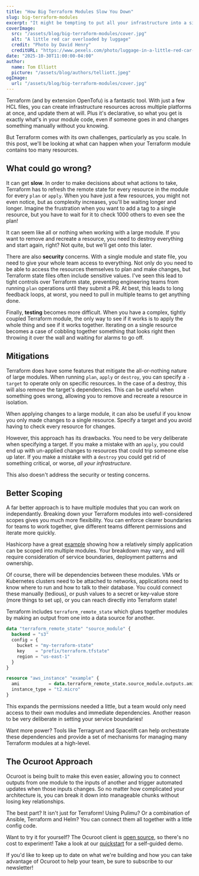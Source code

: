 ```yaml
---
title: "How Big Terraform Modules Slow You Down"
slug: big-terraform-modules
excerpt: "It might be tempting to put all your infrastructure into a single Terraform module for simplicity. But as you scale, this approach will start slowing you down. Here's what can do wrong and how you can address it."
coverImage:
  src: "/assets/blog/big-terraform-modules/cover.jpg" 
  alt: "A little red car overloaded by luggage"
  credit: "Photo by David Henry"
  creditURL: "https://www.pexels.com/photo/luggage-in-a-little-red-car-10246432/"
date: "2025-10-30T11:00:00-04:00"
author:
  name: Tom Elliott
  picture: "/assets/blog/authors/telliott.jpeg"
ogImage:
  url: "/assets/blog/big-terraform-modules/cover.jpg"
---
```


Terraform (and by extension OpenTofu) is a fantastic tool. With just a few HCL files, you can create infrastructure resources
across multiple platforms at once, and update them at will. Plus it's declarative, so what you get is exactly what's in your
module code, even if someone goes in and changes something manually without you knowing.

But Terraform comes with its own challenges, particularly as you scale. In this post, we'll be looking at what can happen
when your Terraform module contains too many resources.

## What could go wrong?

It can get **slow**. In order to make decisions about what actions to take, Terraform has to refresh the remote state for every resource in the module for every `plan` or `apply`. When you have just a few resources, you might not even notice, but as
complexity increases, you'll be waiting longer and longer. Imagine the frustration when you want to add a tag to a single resource, but you have to wait for it to check 1000 others to even see the plan!

It can seem like all or nothing when working with a large module. If you want to remove and recreate a resource, you need
to destroy everything and start again, right? Not quite, but we'll get onto this later.

There are also **security** concerns. With a single module and state file, you need to give your whole team access to everything.
Not only do you need to be able to access the resources themselves to plan and make changes, but Terraform state files often
include sensitive values. I've seen this lead to tight controls over Terraform state, preventing engineering teams from running
`plan` operations until they submit a PR. At best, this leads to long feedback loops, at worst, you need to pull in multiple teams to get anything done.

Finally, **testing** becomes more difficult. When you have a complex, tightly coupled Terraform module, the only way to see if
it works is to apply the whole thing and see if it works together. Iterating on a single resource becomes a case of cobbling
together something that looks right then throwing it over the wall and waiting for alarms to go off.

## Mitigations

Terraform does have some features that mitigate the all-or-nothing nature of large modules. When running `plan`, `apply` or
`destroy`, you can specify a `-target` to operate only on specific resources. In the case of a destroy, this will also remove
the target's dependencies. This can be useful when something goes wrong, allowing you to remove and recreate a resource in
isolation.

When applying changes to a large module, it can also be useful if you know you only made changes to a single resource. Specify
a target and you avoid having to check every resource for changes.

However, this approach has its drawbacks. You need to be very deliberate when specifying a target. If you make a mistake with an `apply`, you could end up with un-applied changes to resources that could trip someone else up later. If you make a mistake with
a `destroy` you could get rid of something critical, or worse, *all your infrastructure*.

This also doesn't address the security or testing concerns.

## Better Scoping

A far better approach is to have multiple modules that you can work on independantly. Breaking down your Terraform modules into well-considered scopes gives you much more flexibility. You can enforce clearer boundaries for teams to work together, give different teams different permissions and iterate more quickly.

Hashicorp have a great [example](https://developer.hashicorp.com/terraform/tutorials/modules/pattern-module-creation#explore-a-scoping-example) showing how a relatively simply application can be scoped into 
multiple modules. Your breakdown may vary, and will require consideration of service boundaries, deployment patterns and
ownership.

Of course, there will be dependencies between these modules. VMs or Kubernetes clusters need to be attached to networks,
applications need to know where to run and how to talk to their database. You could connect these manually (tedious), or
push values to a secret or key-value store (more things to set up), or you can reach directly into Terraform state!

Terraform includes `terraform_remote_state` which glues together modules by making an output from one into a data source for
another.

```terraform
data "terraform_remote_state" "source_module" {
  backend = "s3"
  config = {
    bucket = "my-terraform-state"
    key    = "prefix/terraform.tfstate"
    region = "us-east-1"
  }
}

resource "aws_instance" "example" {
  ami           = data.terraform_remote_state.source_module.outputs.ami_id
  instance_type = "t2.micro"
}
```

This expands the permissions needed a little, but a team would only need access to their own modules and immediate dependencies.
Another reason to be very deliberate in setting your service boundaries!

Want more power? Tools like Terragrunt and Spacelift can help orchestrate these dependencies and provide a set of mechanisms
for managing many Terraform modules at a high-level.

## The Ocuroot Approach

Ocuroot is being built to make this even easier, allowing you to connect outputs from one module to the inputs of another and trigger automated updates when those inputs changes. So no matter how complicated your architecture is, you can break it down into manageable chunks without losing key relationships.

The best part? It isn't just for Terraform! Using Pulimu? Or a combination of Ansible, Terraform and Helm? You can connect
them all together with a little config code.

Want to try it for yourself? The Ocuroot client is [open source](https://github.com/ocuroot/ocuroot), so there's no cost to experiment! Take a look at
our [quickstart](https://ocuroot.com/ocuroot/quickstart) for a self-guided demo.

If you'd like to keep up to date on what we're building and how you can take advantage of Ocuroot to help your team,
be sure to subscribe to our newsletter!

